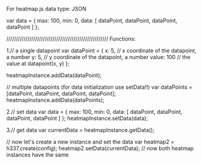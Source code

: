 
For heatmap.js     data type: JSON

var data = {
  max: 100,
  min: 0,
  data: [
    dataPoint, dataPoint, dataPoint, dataPoint
  ]
};


/////////////////////////////////////////////////////
Functions:

1.// a single datapoint
var dataPoint = { 
  x: 5, // x coordinate of the datapoint, a number 
  y: 5, // y coordinate of the datapoint, a number
  value: 100 // the value at datapoint(x, y)
};

heatmapInstance.addData(dataPoint);

// multiple datapoints (for data initialization use setData!!)
var dataPoints = [dataPoint, dataPoint, dataPoint, dataPoint];
heatmapInstance.addData(dataPoints);


2.// set data
var data = {
  max: 100,
  min: 0,
  data: [
    dataPoint, dataPoint, dataPoint, dataPoint
  ]
};
heatmapInstance.setData(data);


3.// get data
var currentData = heatmapInstance.getData();

// now let's create a new instance and set the data
var heatmap2 = h337.create(config);
heatmap2.setData(currentData); // now both heatmap instances have the same





